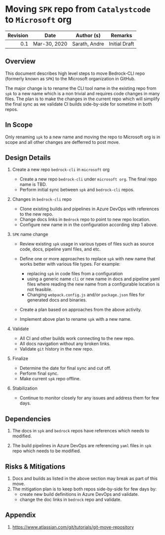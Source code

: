 # Moving `SPK` repo from `Catalystcode` to `Microsoft` org

| Revision | Date         | Author (s)    | Remarks       |
| -------: | ------------ | ------------- | ------------- |
|      0.1 | Mar-30, 2020 | Sarath, Andre | Initial Draft |

## Overview

This document describes high level steps to move Bedrock-CLI repo (formerly
known as `SPK`) to the Microsoft organization in GitHub.

The major change is to rename the CLI tool name in the existing repo from `spk`
to a new name which is a non trivial and requires code changes in many files.
The plan is to make the changes in the current repo which will simplify the
final sync as we validate CI builds side-by-side for sometime in both repos.

## In Scope

Only renaming `spk` to a new name and moving the repo to Microsoft org is in
scope and all other changes are defferred to post move.

## Design Details

1. Create a new repo `bedrock-cli` in `microsoft` org

   - Create a new repo `bedrock-cli` under `microsoft org`. The final repo name
     is TBD.
   - Perform initial sync between `spk` and `bedrock-cli` repos.

2. Changes in `bedrock-cli` repo

   - Clone existing builds and pipelines in Azure DevOps with references to the
     new repo.
   - Change docs links in `Bedrock` repo to point to new repo location.
   - Configure new name in in the configuration according step 1 above.

3. `SPK` name change

   - Review existing `spk` usage in various types of files such as source code,
     docs, pipeline yaml files, and etc.
   - Define one or more approaches to replace `spk` with new name that works
     better with various file types. For example:

     - replacing `spk` in code files from a configuration
     - using a generic name `cli` or new name in docs and pipeline yaml files
       where reading the new name from a configurable location is not feasible.
     - Changing `webpack.config.js` and/or `package.json` files for generated
       docs and binaries.

   - Create a plan based on approaches from the above activity.
   - Implement above plan to rename `spk` with a new name.

4. Validate

   - All CI and other builds work connecting to the new repo.
   - All docs navigation without any broken links.
   - Validate `git` history in the new repo.

5. Finalize

   - Determine the date for final sync and cut off.
   - Perform final sync.
   - Make current `spk` repo offline.

6. Stabilization
   - Continue to monitor closely for any issues and address them for few days.

## Dependencies

1. The docs in `spk` and `bedrock` repos have references which needs to
   modified.

2) The build pipelines in Azure DevOps are referencing `yaml` files in `spk`
   repo which needs to be modified.

## Risks & Mitigations

1. Docs and builds as listed in the above section may break as part of this
   move.
2. The mitigation plan is to keep both repos side-by-side for few days by:
   - create new build definitions in Azure DevOps and validate.
   - change the doc links in `bedrock` repo and validate.

## Appendix

1. https://www.atlassian.com/git/tutorials/git-move-repository

